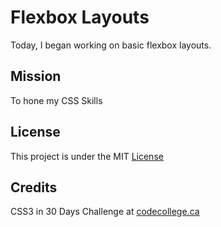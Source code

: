 # Flexbox Layouts


Today, I began working on basic flexbox layouts.


## Mission

To hone my CSS Skills


## License

This project is under the MIT [License](#)


## Credits

CSS3 in 30 Days Challenge at [codecollege.ca](#)